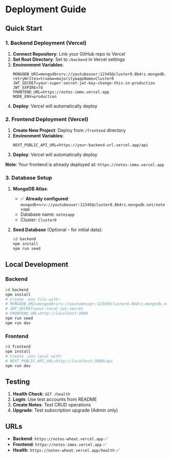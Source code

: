 # Deployment Guide

## Quick Start

### 1. Backend Deployment (Vercel)

1. **Connect Repository**: Link your GitHub repo to Vercel
2. **Set Root Directory**: Set to `/backend` in Vercel settings
3. **Environment Variables**:
   ```
   MONGODB_URI=mongodb+srv://youtubeuser:12345@cluster0.8b4rz.mongodb.net/notesapp?retryWrites=true&w=majority&appName=Cluster0
   JWT_SECRET=your-super-secret-jwt-key-change-this-in-production
   JWT_EXPIRE=7d
   FRONTEND_URL=https://notes-immx.vercel.app
   NODE_ENV=production
   ```
4. **Deploy**: Vercel will automatically deploy

### 2. Frontend Deployment (Vercel)

1. **Create New Project**: Deploy from `/frontend` directory
2. **Environment Variables**:
   ```
   NEXT_PUBLIC_API_URL=https://your-backend-url.vercel.app/api
   ```
3. **Deploy**: Vercel will automatically deploy

**Note**: Your frontend is already deployed at: `https://notes-immx.vercel.app`

### 3. Database Setup

1. **MongoDB Atlas**:
   - ✅ **Already configured**: `mongodb+srv://youtubeuser:12345@cluster0.8b4rz.mongodb.net/notesapp`
   - Database name: `notesapp`
   - Cluster: `Cluster0`

2. **Seed Database** (Optional - for initial data):
   ```bash
   cd backend
   npm install
   npm run seed
   ```

## Local Development

### Backend
```bash
cd backend
npm install
# Create .env file with:
# MONGODB_URI=mongodb+srv://youtubeuser:12345@cluster0.8b4rz.mongodb.net/notesapp?retryWrites=true&w=majority&appName=Cluster0
# JWT_SECRET=your-local-jwt-secret
# FRONTEND_URL=http://localhost:3000
npm run seed
npm run dev
```

### Frontend
```bash
cd frontend
npm install
# Create .env.local with:
# NEXT_PUBLIC_API_URL=http://localhost:5000/api
npm run dev
```

## Testing

1. **Health Check**: `GET /health`
2. **Login**: Use test accounts from README
3. **Create Notes**: Test CRUD operations
4. **Upgrade**: Test subscription upgrade (Admin only)

## URLs

- **Backend**: `https://notes-wheat.vercel.app` ✅
- **Frontend**: `https://notes-immx.vercel.app` ✅
- **Health**: `https://notes-wheat.vercel.app/health` ✅
